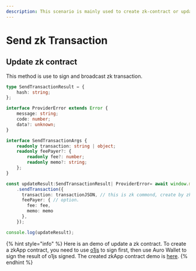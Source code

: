 ```yaml
---
description: This scenario is mainly used to create zk-contract or update zk-contracts.
---
```


# Send zk Transaction

## Update zk contract

This method is use to sign and broadcast zk transaction.

```typescript
type SendTransactionResult = {
    hash: string;
};

interface ProviderError extends Error {
    message: string;
    code: number;
    data?: unknown;
}

interface SendTransactionArgs {
    readonly transaction: string | object;
    readonly feePayer?: {
        readonly fee?: number;
        readonly memo?: string;
    };
}

const updateResult:SendTransactionResult| ProviderError= await window.mina?
    .sendTransaction({
      transaction: transactionJSON, // this is zk commond, create by zkApp.
      feePayer: { // option.
        fee: fee,
        memo: memo
      },
    });

console.log(updateResult);
```

{% hint style="info" %}
Here is an demo of update a zk contract. To create a zkApp contract, you need to use [o1js](https://www.npmjs.com/package/o1js) to sign first, then use Auro Wallet to sign the result of o1js signed. The created zkApp contract demo is [here](https://github.com/aurowallet/test-zkapp/blob/feature/zk/ui/src/components/HomeComponents/SignTransactionBox.tsx#L263).
{% endhint %}
